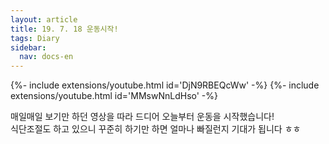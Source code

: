 ```yaml
---
layout: article
title: 19. 7. 18 운동시작!
tags: Diary
sidebar:
  nav: docs-en
---
```


{%- include extensions/youtube.html id='DjN9RBEQcWw' -%}
{%- include extensions/youtube.html id='MMswNnLdHso' -%}

매일매일 보기만 하던 영상을 따라 드디어 오늘부터 운동을 시작했습니다! <br>
식단조절도 하고 있으니 꾸준히 하기만 하면 얼마나 빠질런지 기대가 됩니다 ㅎㅎ
